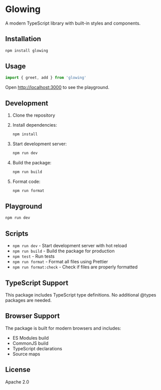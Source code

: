 # Glowing

A modern TypeScript library with built-in styles and components.

## Installation

```bash
npm install glowing
```

## Usage

```ts
import { greet, add } from 'glowing'
```

Open [http://localhost:3000](http://localhost:3000) to see the playground.

## Development

1. Clone the repository
2. Install dependencies:

   ```bash
   npm install
   ```

3. Start development server:

   ```bash
   npm run dev
   ```

4. Build the package:

   ```bash
   npm run build
   ```

5. Format code:

   ```bash
   npm run format
   ```

## Playground

```bash
npm run dev
```

## Scripts

- `npm run dev` - Start development server with hot reload
- `npm run build` - Build the package for production
- `npm test` - Run tests
- `npm run format` - Format all files using Prettier
- `npm run format:check` - Check if files are properly formatted

## TypeScript Support

This package includes TypeScript type definitions. No additional @types packages are needed.

## Browser Support

The package is built for modern browsers and includes:

- ES Modules build
- CommonJS build
- TypeScript declarations
- Source maps

## License

Apache 2.0
